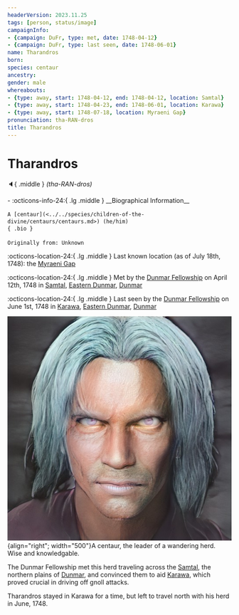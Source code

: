 ```yaml
---
headerVersion: 2023.11.25
tags: [person, status/image]
campaignInfo:
- {campaign: DuFr, type: met, date: 1748-04-12}
- {campaign: DuFr, type: last seen, date: 1748-06-01}
name: Tharandros
born:
species: centaur
ancestry:
gender: male
whereabouts:
- {type: away, start: 1748-04-12, end: 1748-04-12, location: Samtal}
- {type: away, start: 1748-04-23, end: 1748-06-01, location: Karawa}
- {type: away, start: 1748-07-18, location: Myraeni Gap}
pronunciation: tha-RAN-dros
title: Tharandros
---
```

# Tharandros
:speaker:{ .middle } *(tha-RAN-dros)*  
<div class="grid cards ext-narrow-margin ext-one-column" markdown>
- :octicons-info-24:{ .lg .middle } __Biographical Information__

    A [centaur](<../../species/children-of-the-divine/centaurs/centaurs.md>) (he/him)  
    { .bio }

    Originally from: Unknown
</div>

:octicons-location-24:{ .lg .middle } Last known location (as of July 18th, 1748): the [Myraeni Gap](<../../gazetteer/greater-dunmar/myraeni-gap.md>)



:octicons-location-24:{ .lg .middle } Met by the [Dunmar Fellowship](<../pcs/dunmar-fellowship/dunmar-fellowship.md>) on April 12th, 1748 in [Samtal](<../../gazetteer/greater-dunmar/dunmari-basin/samtal.md>), [Eastern Dunmar](<../../gazetteer/greater-dunmar/realms/dunmar/eastern-dunmar/eastern-dunmar.md>), [Dunmar](<../../gazetteer/greater-dunmar/realms/dunmar/dunmar.md>)  



:octicons-location-24:{ .lg .middle } Last seen by the [Dunmar Fellowship](<../pcs/dunmar-fellowship/dunmar-fellowship.md>) on June 1st, 1748 in [Karawa](<../../gazetteer/greater-dunmar/realms/dunmar/eastern-dunmar/karawa.md>), [Eastern Dunmar](<../../gazetteer/greater-dunmar/realms/dunmar/eastern-dunmar/eastern-dunmar.md>), [Dunmar](<../../gazetteer/greater-dunmar/realms/dunmar/dunmar.md>)  


![Tharandros](../../assets/tharandros.png){align="right"; width="500"}A centaur, the leader of a wandering herd. Wise and knowledgable.


The Dunmar Fellowship met this herd traveling across the [Samtal](<../../gazetteer/greater-dunmar/dunmari-basin/samtal.md>), the northern plains of [Dunmar](<../../gazetteer/greater-dunmar/realms/dunmar/dunmar.md>), and convinced them to aid [Karawa](<../../gazetteer/greater-dunmar/realms/dunmar/eastern-dunmar/karawa.md>), which proved crucial in driving off gnoll attacks. 

Tharandros stayed in Karawa for a time, but left to travel north with his herd in June, 1748.


